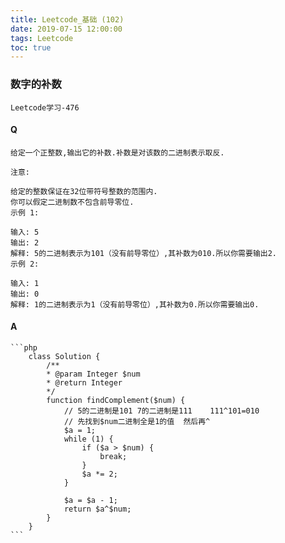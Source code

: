 ```yaml
---
title: Leetcode_基础 (102)
date: 2019-07-15 12:00:00
tags: Leetcode
toc: true
---
```


### 数字的补数
    Leetcode学习-476

<!-- more -->

#### Q
    给定一个正整数,输出它的补数.补数是对该数的二进制表示取反.

    注意:

    给定的整数保证在32位带符号整数的范围内.
    你可以假定二进制数不包含前导零位.
    示例 1:

    输入: 5
    输出: 2
    解释: 5的二进制表示为101（没有前导零位）,其补数为010.所以你需要输出2.
    示例 2:

    输入: 1
    输出: 0
    解释: 1的二进制表示为1（没有前导零位）,其补数为0.所以你需要输出0.

#### A
    ```php
        class Solution {
            /**
            * @param Integer $num
            * @return Integer
            */
            function findComplement($num) {
                // 5的二进制是101 7的二进制是111    111^101=010
                // 先找到$num二进制全是1的值  然后再^
                $a = 1;
                while (1) {
                    if ($a > $num) {
                        break;
                    }
                    $a *= 2;
                }
                
                $a = $a - 1;
                return $a^$num;
            }
        }
    ```
